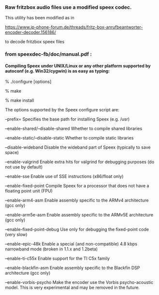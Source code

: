 ### Raw fritzbox audio files use a modified speex codec. 

This utility has been modified as in 

https://www.ip-phone-forum.de/threads/fritz-box-anrufbeantworter-encoder-decoder.156186/

to decode fritzbox speex files



### from speexdec-fb/doc/manual.pdf :

#### Compiling Speex under UNIX/Linux or any other platform supported by autoconf (e.g. Win32/cygwin) is as easy as typing:

% ./configure [options]

% make

% make install

The options supported by the Speex configure script are:

–prefix=<path> Specifies the base path for installing Speex (e.g. /usr)
  
–enable-shared/–disable-shared Whether to compile shared libraries

–enable-static/–disable-static Whether to compile static libraries

–disable-wideband Disable the wideband part of Speex (typically to save space)

–enable-valgrind Enable extra hits for valgrind for debugging purposes (do not use by default)

–enable-sse Enable use of SSE instructions (x86/float only)

–enable-fixed-point Compile Speex for a processor that does not have a floating point unit (FPU)

–enable-arm4-asm Enable assembly specific to the ARMv4 architecture (gcc only)

–enable-arm5e-asm Enable assembly specific to the ARMv5E architecture (gcc only)

–enable-fixed-point-debug Use only for debugging the fixed-point code (very slow)

–enable-epic-48k Enable a special (and non-compatible) 4.8 kbps narrowband mode (broken in 1.1.x and 1.2beta)

–enable-ti-c55x Enable support for the TI C5x family

–enable-blackfin-asm Enable assembly specific to the Blackfin DSP architecture (gcc only)

–enable-vorbis-psycho Make the encoder use the Vorbis psycho-acoustic model. This is very experimental and may be
removed in the future.
